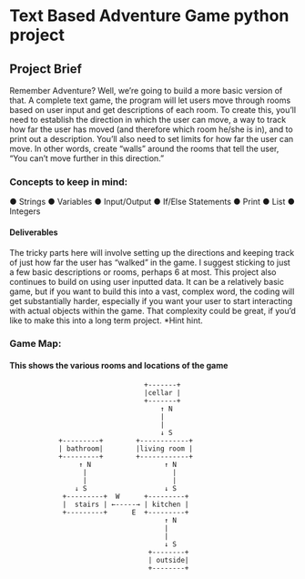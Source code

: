 # Text Based Adventure Game python project

## Project Brief
Remember Adventure? Well, we’re going to build a more basic version of that. A complete text
game, the program will let users move through rooms based on user input and get descriptions
of each room. To create this, you’ll need to establish the direction in which the user can move, a
way to track how far the user has moved (and therefore which room he/she is in), and to print
out a description. You’ll also need to set limits for how far the user can move. In other words,
create “walls” around the rooms that tell the user, “You can’t move further in this direction.”

### Concepts to keep in mind:
● Strings
● Variables
● Input/Output
● If/Else Statements
● Print
● List
● Integers

#### Deliverables
The tricky parts here will involve setting up the directions and keeping track of just how far the
user has “walked” in the game. I suggest sticking to just a few basic descriptions or rooms,
perhaps 6 at most. This project also continues to build on using user inputted data. It can be a
relatively basic game, but if you want to build this into a vast, complex word, the coding will get
substantially harder, especially if you want your user to start interacting with actual objects
within the game. That complexity could be great, if you’d like to make this into a long term
project. *Hint hint.

### Game Map: 
#### This shows the various rooms and locations of the game


                                     +-------+
                                     |cellar |
                                     +-------+
                                         ↑ N
                                         |
                                         |
                                         ↓ S
                +---------+        +------------+
                | bathroom|        |living room |
                +---------+        +------------+
                     ↑ N                  ↑ N
                      |                     |
                      |                     |                    
                    ↓ S                   ↓ S
                 +---------+  W      +---------+
                 |  stairs | ←-----→ | kitchen |
                 +---------+      E  +---------+
                                          ↑ N
                                          |
                                          |
                                          ↓ S
                                      +--------+
                                      | outside|
                                      +--------+




